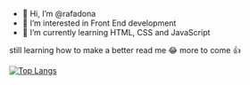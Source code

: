 - 👋 Hi, I’m @rafadona
- 👀 I’m interested in Front End development
- 🌱 I’m currently learning HTML, CSS and JavaScript

still learning how to make a better read me 😂
more to come 👍

[![Top Langs](https://github-readme-stats.vercel.app/api/top-langs/?username=rafadona&layout=compact)](https://github.com/rafadona)



<!---
rafadona/rafadona is a ✨ special ✨ repository because its `README.md` (this file) appears on your GitHub profile.
You can click the Preview link to take a look at your changes.
--->
